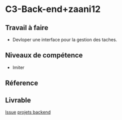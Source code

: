 # C3-Back-end+zaani12

## Travail à faire

- Devloper  une interface  pour la  gestion des taches.

## Niveaux de compétence
- Imiter
## Réference

## Livrable

[Issue](https://github.com/labs-web/prototype/issues/22)
[projets backend](https://github.com/labs-web/prototype/tree/22-gestionprojets_projetsbackend-3)